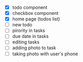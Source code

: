 
- [x] todo component
- [x] checkbox component
- [x] home page (todos list)
- [ ] new todo
- [ ] pirority in tasks
- [ ] due date in tasks
- [ ] editing tasks
- [ ] adding photo to task
- [ ] taking photo with user's phone
